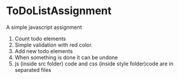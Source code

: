 # ToDoListAssignment
A simple javascript assignment 
1) Count todo elements
2) Simple validation with red color.
3) Add new todo elements
4) When something is done it can be undone
5) js (inside src folder) code and css (inside style folder)code are in separated files
